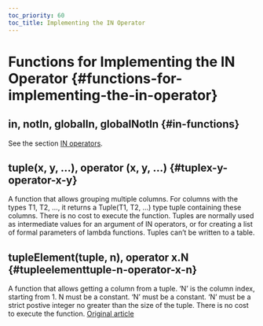 ```yaml
---
toc_priority: 60
toc_title: Implementing the IN Operator
---
```


# Functions for Implementing the IN Operator {#functions-for-implementing-the-in-operator}

## in, notIn, globalIn, globalNotIn {#in-functions}

See the section [IN operators](../operators/in.md#select-in-operators).

## tuple(x, y, …), operator (x, y, …) {#tuplex-y-operator-x-y}

A function that allows grouping multiple columns. For columns with the types T1, T2, …, it returns a Tuple(T1, T2, …) type tuple containing these columns. There is no cost to execute the function. Tuples are normally used as intermediate values for an argument of IN operators, or for creating a list of formal parameters of lambda functions. Tuples can’t be written to a table.

## tupleElement(tuple, n), operator x.N {#tupleelementtuple-n-operator-x-n}

A function that allows getting a column from a tuple. ‘N’ is the column index, starting from 1. N must be a constant. ‘N’ must be a constant. ‘N’ must be a strict postive integer no greater than the size of the tuple. There is no cost to execute the function.
[Original article](https://clickhouse.tech/docs/en/query_language/functions/in_functions/) <!--hide-->

